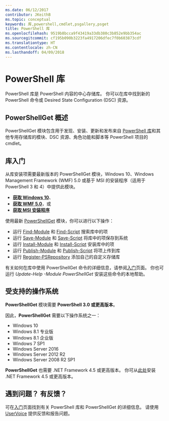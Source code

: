 ```yaml
---
ms.date: 06/12/2017
contributor: JKeithB
ms.topic: conceptual
keywords: 库,powershell,cmdlet,psgallery,psget
title: PowerShell 库
ms.openlocfilehash: 9519b8bcca9f43419a33db380c3b852e9bb354ac
ms.sourcegitcommit: cf195b090b3223fa4917206dfec7f0b603873cdf
ms.translationtype: HT
ms.contentlocale: zh-CN
ms.lasthandoff: 04/09/2018
---
```

# <a name="the-powershell-gallery"></a>PowerShell 库

PowerShell 库是 PowerShell 内容的中心存储库。 你可以在库中找到新的 PowerShell 命令或 Desired State Configuration (DSC) 资源。

## <a name="powershellget-overview"></a>PowerShellGet 概述

PowerShellGet 模块包含用于发现、安装、更新和发布来自 [PowerShell 库](https://www.PowerShellGallery.com)和其他专用存储库的模块、DSC 资源、角色功能和脚本等 PowerShell 项目的 cmdlet。

## <a name="getting-started-with-the-gallery"></a>库入门

从库安装项需要最新版本的 PowerShellGet 模块，Windows 10、Windows Management Framework (WMF) 5.0 或基于 MSI 的安装程序（适用于 PowerShell 3 和 4）中提供此模块。

- [**获取 Windows 10**](http://go.microsoft.com/fwlink/?LinkID=624830&clcid=0x409)、
- [**获取 WMF 5.0**](http://go.microsoft.com/fwlink/?LinkId=398175)，或
- [**获取 MSI 安装程序**](http://go.microsoft.com/fwlink/?LinkID=746217&clcid=0x409)

使用最新 [PowerShellGet](http://go.microsoft.com/fwlink/?LinkID=760387&clcid=0x409) 模块，你可以进行以下操作：

-   运行 [Find-Module](https://go.microsoft.com/fwlink/?LinkId=821658) 和 [Find-Script](https://go.microsoft.com/fwlink/?LinkId=822322) 搜索库中的项
-   运行 [Save-Module](https://go.microsoft.com/fwlink/?LinkId=821669) 和 [Save-Script](https://go.microsoft.com/fwlink/?LinkId=822334) 将库中的项保存到系统
-   运行 [Install-Module](https://go.microsoft.com/fwlink/?LinkId=821663) 和 [Install-Script](https://go.microsoft.com/fwlink/?LinkId=822327) 安装库中的项
-   运行 [Publish-Module](https://go.microsoft.com/fwlink/?LinkId=821666) 和 [Publish-Script](https://go.microsoft.com/fwlink/?LinkId=822331) 将项上传到库
-   运行 [Register-PSRepository](https://go.microsoft.com/fwlink/?LinkId=821668) 添加自己的自定义存储库

有关如何在库中使用 PowerShellGet 命令的详细信息，请参阅[入门](psgallery/psgallery_gettingstarted.md)页面。 你也可运行 *Update-Help -Module PowerShellGet* 安装这些命令的本地帮助。

## <a name="supported-operating-systems"></a>受支持的操作系统

**PowerShellGet** 模块需要 **PowerShell 3.0 或更高版本**。

因此，**PowerShellGet** 需要以下操作系统之一：

- Windows 10
- Windows 8.1 专业版
- Windows 8.1 企业版
- Windows 7 SP1
- Windows Server 2016
- Windows Server 2012 R2
- Windows Server 2008 R2 SP1

**PowerShellGet** 也需要 .NET Framework 4.5 或更高版本。 你可从[此处](https://msdn.microsoft.com/library/5a4x27ek.aspx)安装 .NET Framework 4.5 或更高版本。


## <a name="got-a-question-have-feedback"></a>遇到问题？ 有反馈？

可在[入门](psgallery/psgallery_gettingstarted.md)页面找到有关 PowerShell 库和 PowerShellGet 的详细信息。 请使用 [UserVoice](http://windowsserver.uservoice.com/forums/301869-powershell) 提供反馈和报告问题。